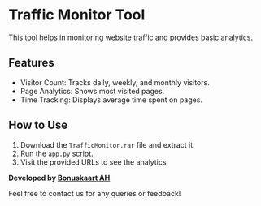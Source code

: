 # Traffic Monitor Tool

This tool helps in monitoring website traffic and provides basic analytics.

## Features
- Visitor Count: Tracks daily, weekly, and monthly visitors.
- Page Analytics: Shows most visited pages.
- Time Tracking: Displays average time spent on pages.

## How to Use
1. Download the `TrafficMonitor.rar` file and extract it.
2. Run the `app.py` script.
3. Visit the provided URLs to see the analytics.

**Developed by [Bonuskaart AH](https://thebonuskaartah.nl)**

Feel free to contact us for any queries or feedback!
